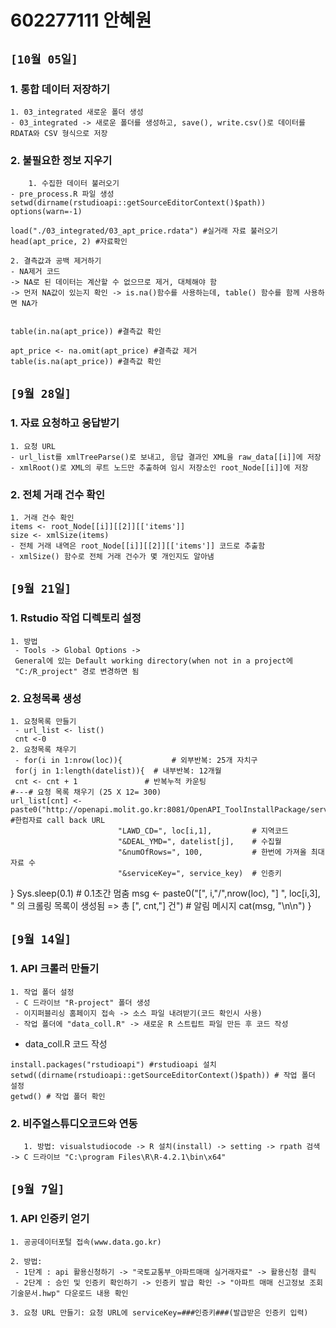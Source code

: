 # 602277111 안혜원

## `[10월 05일]`
### 1. 통합 데이터 저장하기
	1. 03_integrated 새로운 폴더 생성
	- 03_integrated -> 새로운 폴더를 생성하고, save(), write.csv()로 데이터를 RDATA와 CSV 형식으로 저장
	
### 2. 불필요한 정보 지우기
        1. 수집한 데이터 불러오기
	- pre_process.R 파일 생성
	setwd(dirname(rstudioapi::getSourceEditorContext()$path))
	options(warn=-1)
	 
	load("./03_integrated/03_apt_price.rdata") #실거래 자료 불러오기
	head(apt_price, 2) #자료확인
	
	2. 결측값과 공백 제거하기
	- NA제거 코드
	-> NA로 된 데이터는 계산할 수 없으므로 제거, 대체해야 함
	-> 먼저 NA값이 있는지 확인 -> is.na()함수를 사용하는데, table() 함수를 함께 사용하면 NA가
	
	
	table(in.na(apt_price)) #결측값 확인
	
	apt_price <- na.omit(apt_price) #결측값 제거
	table(is.na(apt_price)) #결측값 확인




## `[9월 28일]`
### 1. 자료 요청하고 응답받기
	1. 요청 URL
	- url_list를 xmlTreeParse()로 보내고, 응답 결과인 XML을 raw_data[[i]]에 저장
	- xmlRoot()로 XML의 루트 노드만 추출하여 임시 저장소인 root_Node[[i]]에 저장
	
### 2. 전체 거래 건수 확인
	1. 거래 건수 확인
	items <- root_Node[[i]][[2]][['items']]
	size <- xmlSize(items)
	- 전체 거래 내역은 root_Node[[i]][[2]][['items']] 코드로 추출함
	- xmlSize() 함수로 전체 거래 건수가 몇 개인지도 알아냄





## `[9월 21일]`
### 1. Rstudio 작업 디렉토리 설정
	1. 방법
	 - Tools -> Global Options -> 
	 General에 있는 Default working directory(when not in a project에 
	 "C:/R_project" 경로 변경하면 됨
	 
### 2. 요청목록 생성
	1. 요청목록 만들기
	 - url_list <- list()
	 cnt <-0
	2. 요청목록 채우기
	 - for(i in 1:nrow(loc)){           # 외부반복: 25개 자치구
	 for(j in 1:length(datelist)){  # 내부반복: 12개월
	 cnt <- cnt + 1               # 반복누적 카운팅
    #---# 요청 목록 채우기 (25 X 12= 300)
    url_list[cnt] <- paste0("http://openapi.molit.go.kr:8081/OpenAPI_ToolInstallPackage/service/rest/RTMSOBJSvc/getRTMSDataSvcAptTrade?", #한컴자료 call back URL
                            "LAWD_CD=", loc[i,1],         # 지역코드
                            "&DEAL_YMD=", datelist[j],    # 수집월
                            "&numOfRows=", 100,           # 한번에 가져올 최대 자료 수
                            "&serviceKey=", service_key)  # 인증키
  } Sys.sleep(0.1)   # 0.1초간 멈춤
  msg <- paste0("[", i,"/",nrow(loc), "]  ", loc[i,3], " 의 크롤링 목록이 생성됨 => 총 [", cnt,"] 건") # 알림 메시지             cat(msg, "\n\n")
} 



## `[9월 14일]`
### 1. API 크롤러 만들기
	1. 작업 폴더 설정
	 - C 드라이브 "R-project" 폴더 생성
	 - 이지퍼블리싱 홈페이지 접속 -> 소스 파일 내려받기(코드 확인시 사용)
	 - 작업 폴더에 "data_coll.R" -> 새로운 R 스트립트 파일 만든 후 코드 작성
	 
* data_coll.R 코드 작성
```
install.packages("rstudioapi") #rstudioapi 설치
setwd((dirname(rstudioapi::getSourceEditorContext()$path)) # 작업 폴더 설정
getwd() # 작업 폴더 확인
```
### 2. 비주얼스튜디오코드와 연동
       1. 방법: visualstudiocode -> R 설치(install) -> setting -> rpath 검색 -> C 드라이브 "C:\program Files\R\R-4.2.1\bin\x64"
      
## `[9월 7일]`
### 1. API 인증키 얻기
	1. 공공데이터포털 접속(www.data.go.kr)
	
	2. 방법:  
	 - 1단계 : api 활용신청하기 -> "국토교통부_아파트매매 실거래자료" -> 활용신청 클릭
	 - 2단계 : 승인 및 인증키 확인하기 -> 인증키 발급 확인 -> "아파트 매매 신고정보 조회 기술문서.hwp" 다운로드 내용 확인
	
	3. 요청 URL 만들기: 요청 URL에 serviceKey=###인증키###(발급받은 인증키 입력)
